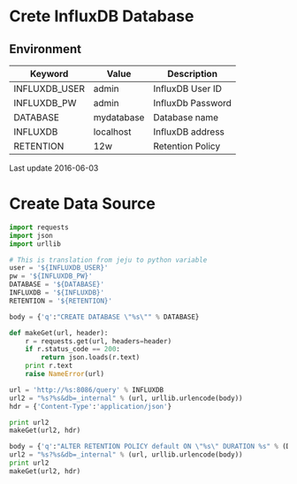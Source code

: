 # Crete InfluxDB Database

## Environment

Keyword     | Value             | Description
----        | ----              | ----
INFLUXDB_USER    | admin         | InfluxDB User ID
INFLUXDB_PW      | admin         | InfluxDb Password
DATABASE        | mydatabase    | Database name
INFLUXDB        | localhost     | InfluxDB address
RETENTION       | 12w           | Retention Policy

Last update 2016-06-03


# Create Data Source

~~~python
import requests
import json
import urllib

# This is translation from jeju to python variable
user = '${INFLUXDB_USER}'
pw = '${INFLUXDB_PW}'
DATABASE = '${DATABASE}'
INFLUXDB = '${INFLUXDB}'
RETENTION = '${RETENTION}'

body = {'q':"CREATE DATABASE \"%s\"" % DATABASE}

def makeGet(url, header):
    r = requests.get(url, headers=header)
    if r.status_code == 200:
        return json.loads(r.text)
    print r.text
    raise NameError(url)

url = 'http://%s:8086/query' % INFLUXDB
url2 = "%s?%s&db=_internal" % (url, urllib.urlencode(body))
hdr = {'Content-Type':'application/json'}

print url2
makeGet(url2, hdr)

body = {'q':"ALTER RETENTION POLICY default ON \"%s\" DURATION %s" % (DATABASE,RETENTION)}
url2 = "%s?%s&db=_internal" % (url, urllib.urlencode(body))
print url2
makeGet(url2, hdr)
~~~

